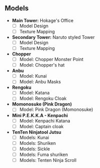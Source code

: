 ## Models
- **Main Tower:** Hokage's Office
  - [ ] Model Design
  - [ ] Texture Mapping

- **Secondary Tower:** Naruto styled Tower
  - [ ] Model Design
  - [ ] Texture Mapping

- **Chopper**
  - [ ] Model: Chopper Monster Point
  - [ ] Model: Chopper's hat

- **Anbu**
  - [ ] Model: Kunai
  - [ ] Model: Anbu Masks

- **Rengoku**
  - [ ] Model: Katana
  - [ ] Model: Rengoku Cloak

- **Momonosuke (Pink Dragon)**
  - [ ] Model: Pink Dragon (Momonosuke)

- **Mini P.E.K.K.A - Kenpachi**
  - [ ] Model: Kenpachi Katana
  - [ ] Model: Captain cloak

- **TenTen Ninjatool Jutsu**
  - [ ] Models: Kunai
  - [ ] Models: Shuriken
  - [ ] Models: Sickle
  - [ ] Models: Fuma shuriken
  - [ ] Models: Tenten Ninja Scroll